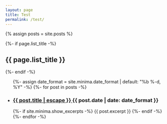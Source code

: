 ```yaml
---
layout: page
title: Test
permalink: /test/
---
```


{% assign posts = site.posts %}
  
  {%- if page.list_title -%}
    <h2 class="post-list-heading">{{ page.list_title }}</h2>
  {%- endif -%}

  <ul class="post-list" style="width: 50vw;">
    {%- assign date_format = site.minima.date_format | default: "%b %-d, %Y" -%}
    {%- for post in posts -%}
    <li>
      <h3>
        <a class="post-link" href="{{ post.url | relative_url }}">
          {{ post.title | escape }}
        </a><a class="post-meta">{{ post.date | date: date_format }}</a>
      </h3>
      {%- if site.minima.show_excerpts -%}
        {{ post.excerpt }}
      {%- endif -%}
    </li>
    {%- endfor -%}
  </ul>
